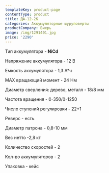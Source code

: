 ```yaml
---
templateKey: product-page
contentType: product
title: ДА-12-2К
categories: Аккумуляторные шуруповерты
productCompany: Вихрь
image: /img/1291401.jpg
price: '2290'
---
```

Тип аккумулятора - **NiCd**

Напряжение аккумулятора - 12 В

Емкость аккумулятора - 1,3 А*ч

МАХ вращающий момент - 24 Нм

Диаметр сверления: дерево, металл - 18/8 мм

Частота вращения - 0-350/0-1250

Число ступений регулировки - 22+1

Реверс - есть

Диаметр патрона - 0,8-10 мм

Вес нетто -2,8 кг

Количество скоростей - 2

Кол-во аккумуляторов - 2

Упаковка - кейс
